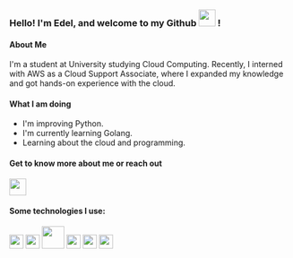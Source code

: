 ### Hello! I'm Edel, and welcome to my Github <img src="https://raw.githubusercontent.com/MartinHeinz/MartinHeinz/master/wave.gif" width="30px"> !

#### About Me
I'm a student at University studying Cloud Computing. Recently, I interned with AWS as a Cloud Support Associate, where I expanded my knowledge and got hands-on experience with the cloud.

#### What I am doing
- I'm improving Python.
- I'm currently learning Golang.
- Learning about the cloud and programming.

#### Get to know more about me or reach out
[<img src="https://www.vectorlogo.zone/logos/linkedin/linkedin-tile.svg" width="30px">](https://www.linkedin.com/in/edelzamora/)

#### Some technologies I use:
<img src="https://upload.wikimedia.org/wikipedia/commons/thumb/9/99/Unofficial_JavaScript_logo_2.svg/768px-Unofficial_JavaScript_logo_2.svg.png" width="25px">    <img src="https://upload.wikimedia.org/wikipedia/commons/thumb/c/c3/Python-logo-notext.svg/600px-Python-logo-notext.svg.png" width="25px">  <img src="https://upload.wikimedia.org/wikipedia/commons/thumb/d/d9/Node.js_logo.svg/320px-Node.js_logo.svg.png" width="40px">    <img src="https://upload.wikimedia.org/wikipedia/commons/thumb/3/35/Tux.svg/1200px-Tux.svg.png" width="25px">   <img src="https://git-scm.com/images/logos/logomark-orange@2x.png" width="25px"> <img src="https://www.vectorlogo.zone/logos/java/java-icon.svg" width="25px">

<!--
#### Some random stats
<img align="center" src="https://github-readme-stats.vercel.app/api/top-langs/?username=edelzamora&theme=dark" />
<img align="center" src="https://github-readme-stats.vercel.app/api/?username=edelzamora&theme=dark" /> 
**edelzamora/edelzamora** is a ✨ _special_ ✨ repository because its `README.md` (this file) appears on your GitHub profile.

Here are some ideas to get you started:

- 🔭 I’m currently working on ...
- 🌱 I’m currently learning cloud services
- 👯 I’m looking to collaborate on ...
- 🤔 I’m looking for help with ...
- 💬 Ask me about ...
- 📫 How to reach me: ...
- 😄 Pronouns: ...
- ⚡ Fun fact: ...
-->

